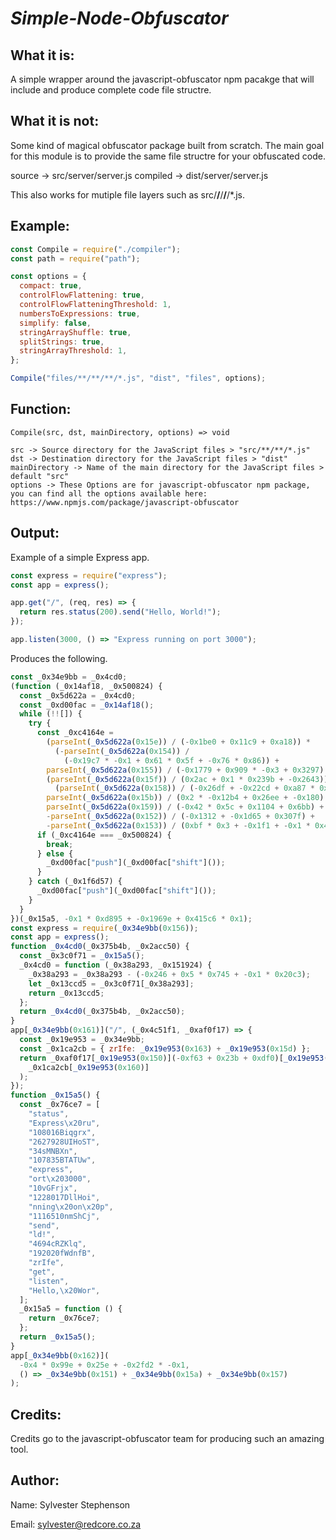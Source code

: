 # **_Simple-Node-Obfuscator_**

## What it is:

A simple wrapper around the javascript-obfuscator npm pacakge that will include and produce complete code file structre.

## What it is not:

Some kind of magical obfuscator package built from scratch. 
The main goal for this module is to provide the same file structre for your obfuscated code.

source -> src/server/server.js
compiled -> dist/server/server.js

This also works for mutiple file layers such as src/**/**/**/**/*.js.

## Example:

```js
const Compile = require("./compiler");
const path = require("path");

const options = {
  compact: true,
  controlFlowFlattening: true,
  controlFlowFlatteningThreshold: 1,
  numbersToExpressions: true,
  simplify: false,
  stringArrayShuffle: true,
  splitStrings: true,
  stringArrayThreshold: 1,
};

Compile("files/**/**/**/*.js", "dist", "files", options);
```

## Function:

```
Compile(src, dst, mainDirectory, options) => void

src -> Source directory for the JavaScript files > "src/**/**/*.js"
dst -> Destination directory for the JavaScript files > "dist"
mainDirectory -> Name of the main directory for the JavaScript files > default "src"
options -> These Options are for javascript-obfuscator npm package, you can find all the options available here: https://www.npmjs.com/package/javascript-obfuscator

```

## Output:

Example of a simple Express app.

```js
const express = require("express");
const app = express();

app.get("/", (req, res) => {
  return res.status(200).send("Hello, World!");
});

app.listen(3000, () => "Express running on port 3000");
```

Produces the following.

```js
const _0x34e9bb = _0x4cd0;
(function (_0x14af18, _0x500824) {
  const _0x5d622a = _0x4cd0;
  const _0xd00fac = _0x14af18();
  while (!![]) {
    try {
      const _0xc4164e =
        (parseInt(_0x5d622a(0x15e)) / (-0x1be0 + 0x11c9 + 0xa18)) *
          (-parseInt(_0x5d622a(0x154)) /
            (-0x19c7 * -0x1 + 0x61 * 0x5f + -0x76 * 0x86)) +
        parseInt(_0x5d622a(0x155)) / (-0x1779 + 0x909 * -0x3 + 0x3297) +
        (parseInt(_0x5d622a(0x15f)) / (0x2ac + 0x1 * 0x239b + -0x2643)) *
          (parseInt(_0x5d622a(0x158)) / (-0x26df + -0x22cd + 0xa87 * 0x7)) +
        parseInt(_0x5d622a(0x15b)) / (0x2 * -0x12b4 + 0x26ee + -0x180) +
        parseInt(_0x5d622a(0x159)) / (-0x42 * 0x5c + 0x1104 + 0x6bb) +
        -parseInt(_0x5d622a(0x152)) / (-0x1312 + -0x1d65 + 0x307f) +
        -parseInt(_0x5d622a(0x153)) / (0xbf * 0x3 + -0x1f1 + -0x1 * 0x43);
      if (_0xc4164e === _0x500824) {
        break;
      } else {
        _0xd00fac["push"](_0xd00fac["shift"]());
      }
    } catch (_0x1f6d57) {
      _0xd00fac["push"](_0xd00fac["shift"]());
    }
  }
})(_0x15a5, -0x1 * 0xd895 + -0x1969e + 0x415c6 * 0x1);
const express = require(_0x34e9bb(0x156));
const app = express();
function _0x4cd0(_0x375b4b, _0x2acc50) {
  const _0x3c0f71 = _0x15a5();
  _0x4cd0 = function (_0x38a293, _0x151924) {
    _0x38a293 = _0x38a293 - (-0x246 + 0x5 * 0x745 + -0x1 * 0x20c3);
    let _0x13ccd5 = _0x3c0f71[_0x38a293];
    return _0x13ccd5;
  };
  return _0x4cd0(_0x375b4b, _0x2acc50);
}
app[_0x34e9bb(0x161)]("/", (_0x4c51f1, _0xaf0f17) => {
  const _0x19e953 = _0x34e9bb;
  const _0x1ca2cb = { zrIfe: _0x19e953(0x163) + _0x19e953(0x15d) };
  return _0xaf0f17[_0x19e953(0x150)](-0xf63 + 0x23b + 0xdf0)[_0x19e953(0x15c)](
    _0x1ca2cb[_0x19e953(0x160)]
  );
});
function _0x15a5() {
  const _0x76ce7 = [
    "status",
    "Express\x20ru",
    "108016Biqgrx",
    "2627928UIHoST",
    "34sMNBXn",
    "107835BTATUw",
    "express",
    "ort\x203000",
    "10vGFrjx",
    "1228017DllHoi",
    "nning\x20on\x20p",
    "1116510nmShCj",
    "send",
    "ld!",
    "4694cRZKlq",
    "192020fWdnfB",
    "zrIfe",
    "get",
    "listen",
    "Hello,\x20Wor",
  ];
  _0x15a5 = function () {
    return _0x76ce7;
  };
  return _0x15a5();
}
app[_0x34e9bb(0x162)](
  -0x4 * 0x99e + 0x25e + -0x2fd2 * -0x1,
  () => _0x34e9bb(0x151) + _0x34e9bb(0x15a) + _0x34e9bb(0x157)
);
```

## Credits:

Credits go to the javascript-obfuscator team for producing such an amazing tool.

## Author:

Name: Sylvester Stephenson

Email: sylvester@redcore.co.za
